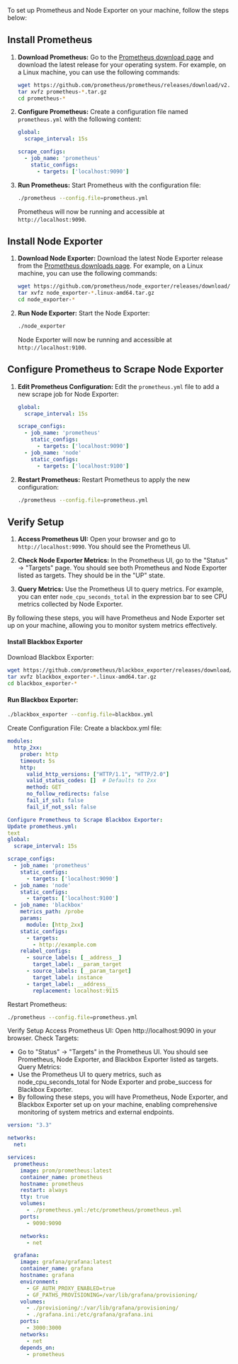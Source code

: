To set up Prometheus and Node Exporter on your machine, follow the steps below:

## **Install Prometheus**

1. **Download Prometheus:**
   Go to the [Prometheus download page](https://prometheus.io/download/) and download the latest release for your operating system. For example, on a Linux machine, you can use the following commands:
   ```bash
   wget https://github.com/prometheus/prometheus/releases/download/v2.53.1/prometheus-2.53.1.linux-amd64.tar.gz
   tar xvfz prometheus-*.tar.gz
   cd prometheus-*
   ```

2. **Configure Prometheus:**
   Create a configuration file named `prometheus.yml` with the following content:
   ```yaml
   global:
     scrape_interval: 15s

   scrape_configs:
     - job_name: 'prometheus'
       static_configs:
         - targets: ['localhost:9090']
   ```

3. **Run Prometheus:**
   Start Prometheus with the configuration file:
   ```bash
   ./prometheus --config.file=prometheus.yml
   ```
   Prometheus will now be running and accessible at `http://localhost:9090`.

## **Install Node Exporter**

1. **Download Node Exporter:**
   Download the latest Node Exporter release from the [Prometheus downloads page](https://prometheus.io/download/). For example, on a Linux machine, you can use the following commands:
   ```bash
   wget https://github.com/prometheus/node_exporter/releases/download/v<VERSION>/node_exporter-<VERSION>.linux-amd64.tar.gz
   tar xvfz node_exporter-*.linux-amd64.tar.gz
   cd node_exporter-*
   ```

2. **Run Node Exporter:**
   Start the Node Exporter:
   ```bash
   ./node_exporter
   ```
   Node Exporter will now be running and accessible at `http://localhost:9100`.

## **Configure Prometheus to Scrape Node Exporter**

1. **Edit Prometheus Configuration:**
   Edit the `prometheus.yml` file to add a new scrape job for Node Exporter:
   ```yaml
   global:
     scrape_interval: 15s

   scrape_configs:
     - job_name: 'prometheus'
       static_configs:
         - targets: ['localhost:9090']
     - job_name: 'node'
       static_configs:
         - targets: ['localhost:9100']
   ```

2. **Restart Prometheus:**
   Restart Prometheus to apply the new configuration:
   ```bash
   ./prometheus --config.file=prometheus.yml
   ```

## **Verify Setup**

1. **Access Prometheus UI:**
   Open your browser and go to `http://localhost:9090`. You should see the Prometheus UI.

2. **Check Node Exporter Metrics:**
   In the Prometheus UI, go to the "Status" -> "Targets" page. You should see both Prometheus and Node Exporter listed as targets. They should be in the "UP" state.

3. **Query Metrics:**
   Use the Prometheus UI to query metrics. For example, you can enter `node_cpu_seconds_total` in the expression bar to see CPU metrics collected by Node Exporter.

By following these steps, you will have Prometheus and Node Exporter set up on your machine, allowing you to monitor system metrics effectively.

#### Install Blackbox Exporter
Download Blackbox Exporter:
```bash
wget https://github.com/prometheus/blackbox_exporter/releases/download/v<VERSION>/blackbox_exporter-<VERSION>.linux-amd64.tar.gz
tar xvfz blackbox_exporter-*.linux-amd64.tar.gz
cd blackbox_exporter-*
```
#### Run Blackbox Exporter:
```bash
./blackbox_exporter --config.file=blackbox.yml
```
Create Configuration File:
Create a blackbox.yml file:
```yaml
modules:
  http_2xx:
    prober: http
    timeout: 5s
    http:
      valid_http_versions: ["HTTP/1.1", "HTTP/2.0"]
      valid_status_codes: []  # Defaults to 2xx
      method: GET
      no_follow_redirects: false
      fail_if_ssl: false
      fail_if_not_ssl: false

Configure Prometheus to Scrape Blackbox Exporter:
Update prometheus.yml:
text
global:
  scrape_interval: 15s

scrape_configs:
  - job_name: 'prometheus'
    static_configs:
      - targets: ['localhost:9090']
  - job_name: 'node'
    static_configs:
      - targets: ['localhost:9100']
  - job_name: 'blackbox'
    metrics_path: /probe
    params:
      module: [http_2xx]
    static_configs:
      - targets:
        - http://example.com
    relabel_configs:
      - source_labels: [__address__]
        target_label: __param_target
      - source_labels: [__param_target]
        target_label: instance
      - target_label: __address__
        replacement: localhost:9115
```
Restart Prometheus:
```sh
./prometheus --config.file=prometheus.yml
```
Verify Setup
Access Prometheus UI:
Open http://localhost:9090 in your browser.
Check Targets:
- Go to "Status" -> "Targets" in the Prometheus UI. You should see Prometheus, Node Exporter, and Blackbox Exporter listed as targets.
Query Metrics:
- Use the Prometheus UI to query metrics, such as node_cpu_seconds_total for Node Exporter and probe_success for Blackbox Exporter.
- By following these steps, you will have Prometheus, Node Exporter, and Blackbox Exporter set up on your machine, enabling comprehensive monitoring of system metrics and external endpoints.
```yaml
version: "3.3"

networks:
  net:

services:
  prometheus:
    image: prom/prometheus:latest
    container_name: prometheus
    hostname: prometheus
    restart: always
    tty: true
    volumes:
      - ./prometheus.yml:/etc/prometheus/prometheus.yml
    ports:
      - 9090:9090

    networks:
      - net

  grafana:
    image: grafana/grafana:latest
    container_name: grafana
    hostname: grafana
    environment:
      - GF_AUTH_PROXY_ENABLED=true
      - GF_PATHS_PROVISIONING=/var/lib/grafana/provisioning/
    volumes:
      - ./provisioning/:/var/lib/grafana/provisioning/
      - ./grafana.ini:/etc/grafana/grafana.ini
    ports:
      - 3000:3000
    networks:
      - net
    depends_on:
      - prometheus
```